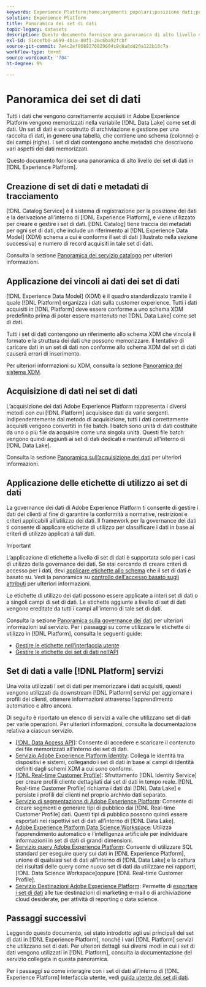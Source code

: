 ```yaml
---
keywords: Experience Platform;home;argomenti popolari;posizione dati;posizione dati;gestione dati;gestione dati;linea;linea;linea;tipo di dati;tipi di dati;tipi di dati;tipo di dati
solution: Experience Platform
title: Panoramica dei set di dati
topic-legacy: datasets
description: Questo documento fornisce una panoramica di alto livello dei set di dati in Experience Platform.
exl-id: 51ecefb0-a699-4b1a-80f1-26c6ba92fcbf
source-git-commit: 7e4c2ef8089276829604c9d8a8dd20a122b18c7a
workflow-type: tm+mt
source-wordcount: '784'
ht-degree: 9%

---
```


# Panoramica dei set di dati

Tutti i dati che vengono correttamente acquisiti in Adobe Experience Platform vengono memorizzati nella variabile [!DNL Data Lake] come set di dati. Un set di dati è un costrutto di archiviazione e gestione per una raccolta di dati, in genere una tabella, che contiene uno schema (colonne) e dei campi (righe). I set di dati contengono anche metadati che descrivono vari aspetti dei dati memorizzati.

Questo documento fornisce una panoramica di alto livello dei set di dati in [!DNL Experience Platform].

## Creazione di set di dati e metadati di tracciamento

[!DNL Catalog Service] è il sistema di registrazione per la posizione dei dati e la derivazione all&#39;interno di [!DNL Experience Platform], e viene utilizzato per creare e gestire i set di dati. [!DNL Catalog] tiene traccia dei metadati per ogni set di dati, che include un riferimento al [!DNL Experience Data Model] (XDM) schema a cui è conforme il set di dati (illustrato nella sezione successiva) e numero di record acquisiti in tale set di dati.

Consulta la sezione [Panoramica del servizio catalogo](../home.md) per ulteriori informazioni.

## Applicazione dei vincoli ai dati dei set di dati

[!DNL Experience Data Model] (XDM) è il quadro standardizzato tramite il quale [!DNL Platform] organizza i dati sulla customer experience. Tutti i dati acquisiti in [!DNL Platform] deve essere conforme a uno schema XDM predefinito prima di poter essere mantenuto nel [!DNL Data Lake] come set di dati.

Tutti i set di dati contengono un riferimento allo schema XDM che vincola il formato e la struttura dei dati che possono memorizzare. Il tentativo di caricare dati in un set di dati non conforme allo schema XDM del set di dati causerà errori di inserimento.

Per ulteriori informazioni su XDM, consulta la sezione [Panoramica del sistema XDM](../../xdm/home.md).

## Acquisizione di dati nei set di dati

L’acquisizione dei dati Adobe Experience Platform rappresenta i diversi metodi con cui [!DNL Platform] acquisisce dati da varie sorgenti. Indipendentemente dal metodo di acquisizione, tutti i dati correttamente acquisiti vengono convertiti in file batch. I batch sono unità di dati costituite da uno o più file da acquisire come una singola unità. Questi file batch vengono quindi aggiunti ai set di dati dedicati e mantenuti all&#39;interno di [!DNL Data Lake].

Consulta la sezione [Panoramica sull’acquisizione dei dati](../../ingestion/home.md) per ulteriori informazioni.

## Applicazione delle etichette di utilizzo ai set di dati

La governance dei dati di Adobe Experience Platform ti consente di gestire i dati dei clienti al fine di garantire la conformità a normative, restrizioni e criteri applicabili all’utilizzo dei dati. Il framework per la governance dei dati ti consente di applicare etichette di utilizzo per classificare i dati in base ai criteri di utilizzo applicati a tali dati.

>[!IMPORTANT]
>
>L’applicazione di etichette a livello di set di dati è supportata solo per i casi di utilizzo della governance dei dati. Se stai cercando di creare criteri di accesso per i dati, devi [applicare etichette allo schema](../../xdm/tutorials/labels.md) che il set di dati è basato su. Vedi la panoramica su [controllo dell&#39;accesso basato sugli attributi](../../access-control/abac/overview.md) per ulteriori informazioni.

Le etichette di utilizzo dei dati possono essere applicate a interi set di dati o a singoli campi di set di dati. Le etichette aggiunte a livello di set di dati vengono ereditate da tutti i campi all’interno di tale set di dati.

Consulta la sezione [Panoramica sulla governance dei dati](../../data-governance/home.md) per ulteriori informazioni sul servizio. Per i passaggi su come utilizzare le etichette di utilizzo in [!DNL Platform], consulta le seguenti guide:

* [Gestire le etichette nell’interfaccia utente](../../data-governance/labels/user-guide.md)
* [Gestire le etichette dei set di dati nell’API](../../data-governance/labels/dataset-api.md)

## Set di dati a valle [!DNL Platform] servizi

Una volta utilizzati i set di dati per memorizzare i dati acquisiti, questi vengono utilizzati da downstream [!DNL Platform] servizi per aggiornare i profili dei clienti, ottenere informazioni attraverso l’apprendimento automatico e altro ancora.

Di seguito è riportato un elenco di servizi a valle che utilizzano set di dati per varie operazioni. Per ulteriori informazioni, consulta la documentazione relativa a ciascun servizio.

* [[!DNL Data Access API]](../../data-access/home.md): Consente di accedere e scaricare il contenuto dei file memorizzati all’interno dei set di dati.
* [Servizio Adobe Experience Platform Identity](../../identity-service/home.md): Collega le identità tra dispositivi e sistemi, collegando i set di dati in base ai campi di identità definiti dagli schemi XDM a cui sono conformi.
* [[!DNL Real-time Customer Profile]](../../profile/home.md): Sfruttamento [!DNL Identity Service] per creare profili cliente dettagliati dai set di dati in tempo reale. [!DNL Real-time Customer Profile] richiama i dati dal [!DNL Data Lake] e persiste i profili dei clienti nel proprio archivio dati separato.
* [Servizio di segmentazione di Adobe Experience Platform](../../segmentation/home.md): Consente di creare segmenti e generare tipi di pubblico dai [!DNL Real-time Customer Profile] dati. Questi tipi di pubblico possono quindi essere esportati nei rispettivi set di dati all’interno di [!DNL Data Lake].
* [Adobe Experience Platform Data Science Workspace](../../data-science-workspace/home.md): Utilizza l’apprendimento automatico e l’intelligenza artificiale per individuare informazioni in set di dati di grandi dimensioni.
* [Servizio query Adobe Experience Platform](../../query-service/home.md): Consente di utilizzare SQL standard per eseguire query sui dati in [!DNL Experience Platform], unione di qualsiasi set di dati all’interno di [!DNL Data Lake] e la cattura dei risultati delle query come nuovo set di dati da utilizzare nei rapporti, [!DNL Data Science Workspace]oppure [!DNL Real-time Customer Profile].
* [Servizio Destinazioni Adobe Experience Platform](../../destinations/home.md): Permette di [esportare i set di dati](/help/destinations/ui/export-datasets.md) alle tue destinazioni di marketing e-mail o di archiviazione cloud desiderate, per attività di reporting o data science.

## Passaggi successivi

Leggendo questo documento, sei stato introdotto agli usi principali dei set di dati in [!DNL Experience Platform], nonché i vari [!DNL Platform] servizi che utilizzano set di dati. Per ulteriori dettagli sui diversi modi in cui i set di dati vengono utilizzati in [!DNL Platform], consulta la documentazione del servizio collegata in questa panoramica.

Per i passaggi su come interagire con i set di dati all’interno di [!DNL Experience Platform] Interfaccia utente, vedi [guida utente dei set di dati](user-guide.md).
